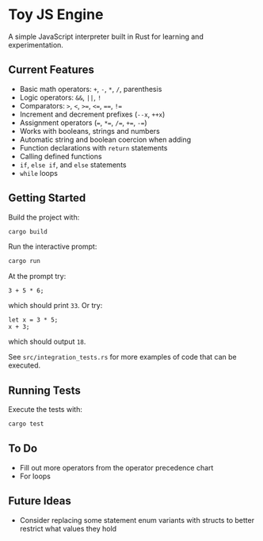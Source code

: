 # Toy JS Engine

A simple JavaScript interpreter built in Rust for learning and experimentation.

## Current Features
- Basic math operators: `+`, `-`, `*`, `/`, parenthesis
- Logic operators: `&&`, `||`, `!`
- Comparators: `>`, `<`, `>=`, `<=`, `==`, `!=`
- Increment and decrement prefixes (`--x`, `++x`)
- Assignment operators (`=`, `*=`, `/=`, `+=`, `-=`)
- Works with booleans, strings and numbers
- Automatic string and boolean coercion when adding
- Function declarations with `return` statements
- Calling defined functions
- `if`, `else if`, and `else` statements
- `while` loops

## Getting Started
Build the project with:
```bash
cargo build
```

Run the interactive prompt:
```bash
cargo run
```
At the prompt try:
```text
3 + 5 * 6;
```
which should print `33`. Or try:
```text
let x = 3 * 5;
x + 3;
```
which should output `18`.

See `src/integration_tests.rs` for more examples of code that can be executed.

## Running Tests
Execute the tests with:
```bash
cargo test
```

## To Do
- Fill out more operators from the operator precedence chart
- For loops

## Future Ideas
- Consider replacing some statement enum variants with structs to better restrict what values they hold
